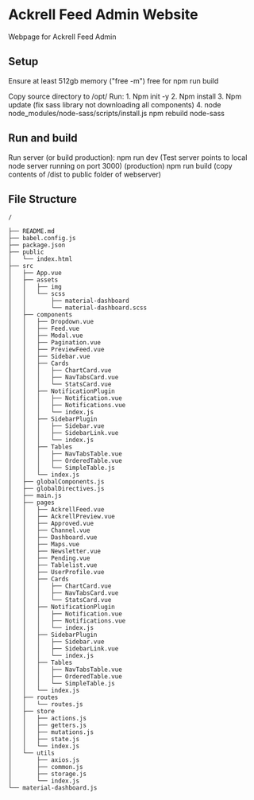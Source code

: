 # Ackrell Feed Admin Website
Webpage for Ackrell Feed Admin

## Setup
Ensure at least 512gb memory ("free -m") free for npm run build

Copy source directory to /opt/<directory>
Run:
	1. Npm init -y
	2. Npm install
	3. Npm update
(fix sass library not downloading all components)
	4.  node node_modules/node-sass/scripts/install.js
npm rebuild node-sass

## Run and build
Run server (or build production):
npm run dev (Test server points to local node server running on port 3000)
(production) npm run build (copy contents of /dist to public folder of webserver)

## File Structure

```
/

├── README.md
├── babel.config.js
├── package.json
├── public
│   └── index.html
├── src
│   ├── App.vue
│   ├── assets
│   │   ├── img
│   │   └── scss
│   │       ├── material-dashboard
│   │       └── material-dashboard.scss
│   ├── components
│   │   ├── Dropdown.vue
│   │   ├── Feed.vue
│   │   ├── Modal.vue
│   │   ├── Pagination.vue
│   │   ├── PreviewFeed.vue
│   │   ├── Sidebar.vue
│   │   ├── Cards
│   │   │   ├── ChartCard.vue
│   │   │   ├── NavTabsCard.vue
│   │   │   └── StatsCard.vue
│   │   ├── NotificationPlugin
│   │   │   ├── Notification.vue
│   │   │   ├── Notifications.vue
│   │   │   └── index.js
│   │   ├── SidebarPlugin
│   │   │   ├── Sidebar.vue
│   │   │   ├── SidebarLink.vue
│   │   │   └── index.js
│   │   ├── Tables
│   │   │   ├── NavTabsTable.vue
│   │   │   ├── OrderedTable.vue
│   │   │   └── SimpleTable.js
│   │   └── index.js
│   ├── globalComponents.js
│   ├── globalDirectives.js
│   ├── main.js
│   ├── pages
│   │   ├── AckrellFeed.vue
│   │   ├── AckrellPreview.vue
│   │   ├── Approved.vue
│   │   ├── Channel.vue
│   │   ├── Dashboard.vue
│   │   ├── Maps.vue
│   │   ├── Newsletter.vue
│   │   ├── Pending.vue
│   │   ├── Tablelist.vue
│   │   ├── UserProfile.vue
│   │   ├── Cards
│   │   │   ├── ChartCard.vue
│   │   │   ├── NavTabsCard.vue
│   │   │   └── StatsCard.vue
│   │   ├── NotificationPlugin
│   │   │   ├── Notification.vue
│   │   │   ├── Notifications.vue
│   │   │   └── index.js
│   │   ├── SidebarPlugin
│   │   │   ├── Sidebar.vue
│   │   │   ├── SidebarLink.vue
│   │   │   └── index.js
│   │   ├── Tables
│   │   │   ├── NavTabsTable.vue
│   │   │   ├── OrderedTable.vue
│   │   │   └── SimpleTable.js
│   │   └── index.js
│   ├── routes
│   │   └── routes.js
│   ├── store
│   │   ├── actions.js
│   │   ├── getters.js
│   │   ├── mutations.js
│   │   ├── state.js
│   │   └── index.js
│   └── utils
│       ├── axios.js
│       ├── common.js
│       ├── storage.js
│       └── index.js
└── material-dashboard.js

```

